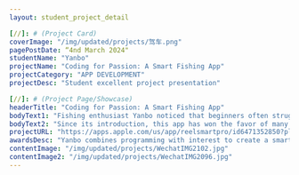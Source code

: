 ```yaml
---
layout: student_project_detail

[//]: # (Project Card)
coverImage: "/img/updated/projects/驾车.png"
pagePostDate: “4nd March 2024"
studentName: "Yanbo"
projectName: "Coding for Passion: A Smart Fishing App"
projectCategory: "APP DEVELOPMENT"
projectDesc: "Student excellent project presentation"

[//]: # (Project Page/Showcase)
headerTitle: "Coding for Passion: A Smart Fishing App"
bodyText1: "Fishing enthusiast Yanbo noticed that beginners often struggle with long waits, a steep learning curve, and the easy miss of crucial biting moments. In an effort to make fishing more accessible and successful, Yanbo decided to create an app designed to help fishermen capture every opportunity."
bodyText2: "Since its introduction, this app has won the favor of many fishing aficionados. It not only preserves the traditional allure of fishing but also integrates the convenience of modern technology."
projectURL: "https://apps.apple.com/us/app/reelsmartpro/id6471352850?platform=iphone"
awardsDesc: "Yanbo combines programming with interest to create a smart phishing App"
contentImage: "/img/updated/projects/WechatIMG2102.jpg"
contentImage2: "/img/updated/projects/WechatIMG2096.jpg"
---
```

